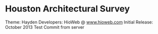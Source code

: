 Houston Architectural Survey
============================
Theme: Hayden
Developers: HioWeb @ www.hioweb.com
Initial Release: October 2013
Test Commit from server
